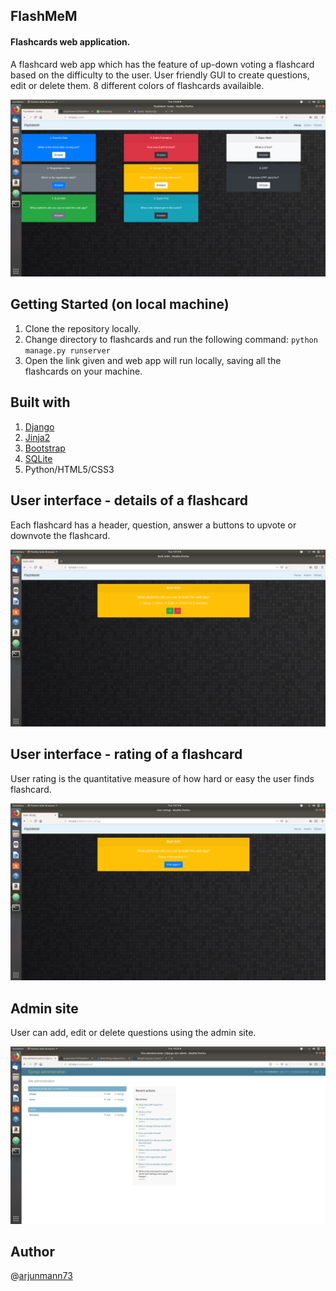 ## FlashMeM
#### Flashcards web application. <br>
A flashcard web app which has the feature of up-down voting a flashcard based on the difficulty to the user. User friendly GUI to create questions, edit or delete them. 8 different colors of flashcards availaible. 

![](Images/initial.png)



## Getting Started (on local machine)
1. Clone the repository locally. 
2. Change directory to flashcards and run the following command: ``` python manage.py runserver ```
3. Open the link given and web app will run locally, saving all the flashcards on your machine.

## Built with
1. [Django](https://www.djangoproject.com/)
2. [Jinja2](http://jinja.pocoo.org/)
3. [Bootstrap](https://getbootstrap.com/)
4. [SQLite](https://www.sqlite.org/index.html)
5. Python/HTML5/CSS3


## User interface - details of a flashcard
Each flashcard has a header, question, answer a buttons to upvote or downvote the flashcard.

![](Images/details.png)


## User interface - rating of a flashcard
User rating is the quantitative measure of how hard or easy the user finds flashcard.

![](Images/user_rating.png)


## Admin site
User can add, edit or delete questions using the admin site. 

![](Images/admin.png)


## Author
@[arjunmann73](https://github.com/arjunmann73)

